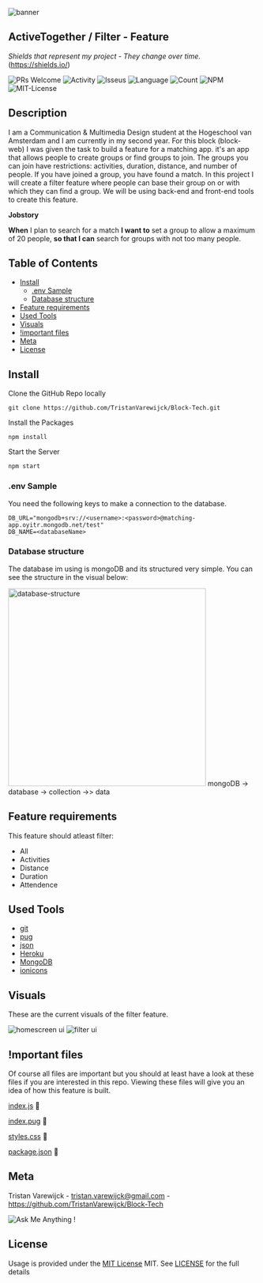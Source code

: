 ![banner](https://github.com/TristanVarewijck/Block-Tech/blob/master/images/Banner%20GitHub%20READ.ME.png)

## ActiveTogether / Filter - Feature

_Shields that represent my project - They change over time._ (https://shields.io/)

![PRs Welcome](https://img.shields.io/badge/PRs-welcome-brightgreen.svg?style=flat-square) ![Activity](https://img.shields.io/github/last-commit/TristanVarewijck/Block-Tech) ![Isseus](https://img.shields.io/github/issues/TristanVarewijck/Block-Tech) ![Language](https://img.shields.io/github/languages/top/TristanVarewijck/Block-Tech) ![Count](https://img.shields.io/github/languages/count/TristanVarewijck/Block-Tech?color=#a55eea) ![NPM](https://img.shields.io/npm/v/npm) ![MIT-License](https://img.shields.io/apm/l/vim-mode)

## Description

I am a Communication & Multimedia Design student at the Hogeschool van Amsterdam and I am currently in my second year.
For this block (block-web) I was given the task to build a feature for a matching app. it's an app that allows people to create groups or find groups to join.
The groups you can join have restrictions: activities, duration, distance, and number of people. If you have joined a group, you have found a match. In this project I will create a filter feature where people can base their group on or with which they can find a group. We will be using back-end and front-end tools to create this feature.

**Jobstory**

**When** I plan to search for a match **I want to** set a group to allow a maximum of 20 people, **so that I can** search for groups with not too many people.

## Table of Contents

- [Install](#install)
  - [.env Sample](#env-sample)
  - [Database structure](#database-structure)
- [Feature requirements](#feature-requirements)
- [Used Tools](#used-tools)
- [Visuals](#visuals)
- [!important files](#mportant-files)
- [Meta](#meta)
- [License](#license)

## Install

Clone the GitHub Repo locally
```
git clone https://github.com/TristanVarewijck/Block-Tech.git
```
Install the Packages
```
npm install
```
Start the Server
```
npm start
```

### .env Sample
You need the following keys to make a connection to the database.

````
DB_URL="mongodb+srv://<username>:<password>@matching-app.oyitr.mongodb.net/test"
DB_NAME=<databaseName>
````
### Database structure 
The database im using is mongoDB and its structured very simple. You can see the structure in the visual below:

<img src="https://github.com/TristanVarewijck/Block-Tech/blob/master/images/Database-structure.png" alt="database-structure" width="400">
mongoDB -> database -> collection ->> data 

## Feature requirements

This feature should atleast filter:

- All
- Activities
- Distance
- Duration
- Attendence

## Used Tools

- [git](https://git-scm.com/)
- [pug](https://pugjs.org/api/getting-started.html)
- [json](https://www.json.org/json-en.html)
- [Heroku](https://www.heroku.com/)
- [MongoDB](https://www.mongodb.com/)
- [ionicons](https://ionicons.com/)

## Visuals

These are the current visuals of the filter feature.

![homescreen ui](https://github.com/TristanVarewijck/Block-Tech/blob/master/images/design-homepage.png)
![filter ui](https://github.com/TristanVarewijck/Block-Tech/blob/master/images/design-filter.png)

## !mportant files

Of course all files are important but you should at least have a look at these files if you are interested in this repo.
Viewing these files will give you an idea of how this feature is built.

[index.js](https://github.com/TristanVarewijck/Block-Tech/blob/master/index.js) :page_facing_up:

[index.pug](https://github.com/TristanVarewijck/Block-Tech/blob/master/views/index.pug) :page_facing_up:

[styles.css](https://github.com/TristanVarewijck/Block-Tech/blob/master/public/css/style.css) :page_facing_up:

[package.json](https://github.com/TristanVarewijck/Block-Tech/blob/master/package.json) :page_facing_up:

## Meta

Tristan Varewijck - tristan.varewijck@gmail.com - https://github.com/TristanVarewijck/Block-Tech

![Ask Me Anything !](https://img.shields.io/badge/Ask%20me-anything-1abc9c.svg)

## License

Usage is provided under the [MIT License](https://github.com/git/git-scm.com/blob/master/MIT-LICENSE.txt) MIT. See [LICENSE](https://github.com/TristanVarewijck/Block-Tech/blob/master/LICENSE) for the full details
